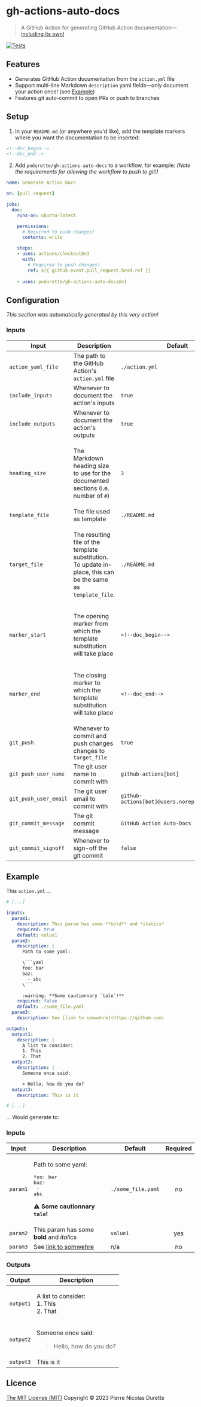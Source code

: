 # gh-actions-auto-docs

> A GitHub Action for generating GitHub Action documentation—[including its own!](.github/workflows/doc.yml)

[![Tests](https://github.com/pndurette/gh-actions-auto-docs/actions/workflows/test.yml/badge.svg)](https://github.com/pndurette/gh-actions-auto-docs/actions/workflows/test.yml)

## Features

* Generates GitHub Action documentation from the `action.yml` file
* Support multi-line Markdown `description` yaml fields—only document your action once! (see [Example](#example))
* Features git auto-commit to open PRs or push to branches

## Setup

1. In your `README.md` (or anywhere you'd like), add the template markers where you want the documentation to be inserted:

```markdown
<!--doc_begin-->
<!--doc_end-->
```

2. Add `pndurette/gh-actions-auto-docs` to a workflow, for example:
   *(Note the requirements for allowing the workflow to push to git!)*

```yaml
name: Generate Action Docs

on: [pull_request]

jobs:
  doc:
    runs-on: ubuntu-latest

    permissions:
      # Required to push changes!
      contents: write

    steps:
    - uses: actions/checkout@v3
      with:
        # Required to push changes!
        ref: ${{ github.event.pull_request.head.ref }}
    
    - uses: pndurette/gh-actions-auto-docs@v1
```

## Configuration

*This section was automatically generated by this very action!*
<!--doc_begin_-->
### Inputs
|Input|Description|Default|Required|
|-----|-----------|-------|:------:|
|`action_yaml_file`|The path to the GitHub Action's `action.yml` file|`./action.yml`|no|
|`include_inputs`|Whenever to document the action's inputs|`true`|no|
|`include_outputs`|Whenever to document the action's outputs|`true`|no|
|`heading_size`|<p>The Markdown heading size to use for the documented<br />sections (i.e. number of <code>#</code>)</p>|`3`|no|
|`template_file`|The file used as template|`./README.md`|no|
|`target_file`|<p>The resulting file of the template substitution.<br />To update in-place, this can be the same as <code>template_file</code>.</p>|`./README.md`|no|
|`marker_start`|<p>The opening marker from which the template substitution<br />will take place</p>|`<!--doc_begin-->`|no|
|`marker_end`|<p>The closing marker to which the template substitution<br />will take place</p>|`<!--doc_end-->`|no|
|`git_push`|Whenever to commit and push changes changes to `target_file`|`true`|no|
|`git_push_user_name`|The git user name to commit with|`github-actions[bot]`|no|
|`git_push_user_email`|The git user email to commit with|`github-actions[bot]@users.noreply.github.com`|no|
|`git_commit_message`|The git commit message|`GitHub Action Auto-Docs`|no|
|`git_commit_signoff`|Whenever to sign-off the git commit|`false`|no|
<!--doc_end_-->

## Example

This `action.yml` ... 

```yaml
# [...]

inputs:
  param1:
    description: This param has some **bold** and *italics*
    required: true
    default: value1
  param2:
    description: |
      Path to some yaml:

      \```yaml
      foo: bar
      baz:
        - abc
      \```

      :warning: **Some cautionnary `tale`!**
    required: false
    default: ./some_file.yaml
  param3:
    description: See [link to somwehre](https://github.com)

outputs:
  output1:
    description: |
      A list to consider:
      1. This
      2. That
  output2:
    description: |
      Someone once said:

      > Hello, how do you do?
  output3:
    description: This is it

# [...]
```

... Would generate to:

### Inputs
|Input|Description|Default|Required|
|-----|-----------|-------|:------:|
|`param1`|<p>Path to some yaml:</p><pre>foo: bar<br />baz:<br />  - abc<br /></pre><p>:warning: <strong>Some cautionnary <code>tale</code>!</strong></p>|`./some_file.yaml`|no|
|`param2`|This param has some **bold** and *italics*|`value1`|yes|
|`param3`|See [link to somwehre](https://github.com)|n/a|no|
### Outputs
|Output|Description|
|------|-----------|
|`output1`|<p>A list to consider:<br />1. This<br />2. That</p>|
|`output2`|<p>Someone once said:</p><blockquote><p>Hello, how do you do?</p></blockquote>|
|`output3`|This is it|


## Licence

[The MIT License (MIT)](LICENSE) Copyright © 2023 Pierre Nicolas Durette